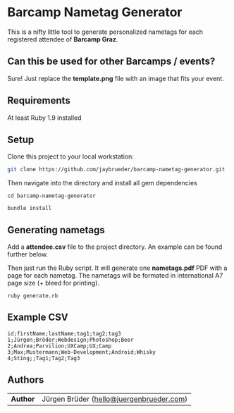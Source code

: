 # Barcamp Nametag Generator

This is a nifty little tool to generate personalized nametags for each registered attendee of __Barcamp Graz__.

## Can this be used for other Barcamps / events?

Sure! Just replace the __template.png__ file with an image that fits your event.

## Requirements

At least Ruby 1.9 installed

## Setup

Clone this project to your local workstation:

```bash
git clone https://github.com/jaybrueder/barcamp-nametag-generator.git
```

Then navigate into the directory and install all gem dependencies

```
cd barcamp-nametag-generator

bundle install
```

## Generating nametags

Add a __attendee.csv__ file to the project directory. An example can be found further below.

Then just run the Ruby script. It will generate one __nametags.pdf__ PDF with a page for each nametag. The nametags will be formated in international A7 page size (+ bleed for printing).

```
ruby generate.rb
```

## Example CSV

```csv
id;firstName;lastName;tag1;tag2;tag3
1;Jürgen;Bröder;Webdesign;Photoshop;Beer
2;Andrea;Parvilion;UXCamp;UX;Camp
3;Max;Mustermann;Web-Development;Android;Whisky
4;Sting;;Tag1;Tag2;Tag3
```

## Authors #

|                      |                                              |
|:---------------------|:---------------------------------------------|
**Author**    | Jürgen Brüder (<hello@juergenbrueder.com>)